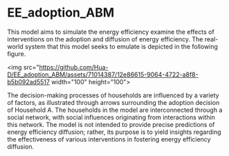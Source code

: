 # EE_adoption_ABM
This model aims to simulate the energy efficiency examine the effects of interventions on the adoption and diffusion of energy efficiency. 
The real-world system that this model seeks to emulate is depicted in the following figure.

<img src="https://github.com/Hua-D/EE_adoption_ABM/assets/71014387/12e86615-9064-4722-a8f8-b5b092ad5517 width="100" height="100">

The decision-making processes of households are influenced by a variety of factors, as illustrated through arrows surrounding the adoption decision of Household A.
The households in the model are interconnected through a social network, with social influences originating from interactions within this network.
The model is not intended to provide precise predictions of energy efficiency diffusion; 
rather, its purpose is to yield insights regarding the effectiveness of various interventions in fostering energy efficiency diffusion.
